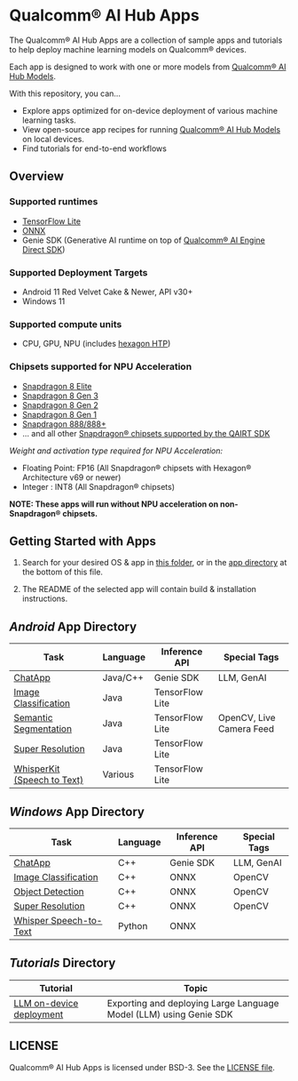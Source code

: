 # Qualcomm® AI Hub Apps

The Qualcomm® AI Hub Apps are a collection of sample apps and tutorials to help deploy machine learning models on Qualcomm® devices.

Each app is designed to work with one or more models from [Qualcomm® AI Hub Models](https://aihub.qualcomm.com/).

With this repository, you can...
* Explore apps optimized for on-device deployment of various machine learning tasks.
* View open-source app recipes for running [Qualcomm® AI Hub Models](https://aihub.qualcomm.com/) on local devices.
* Find tutorials for end-to-end workflows

## Overview

### Supported runtimes
* [TensorFlow Lite](https://www.tensorflow.org/lite)
* [ONNX](https://onnxruntime.ai/)
* Genie SDK (Generative AI runtime on top of [Qualcomm® AI Engine Direct SDK](https://www.qualcomm.com/developer/software/qualcomm-ai-engine-direct-sdk))

### Supported Deployment Targets
* Android 11 Red Velvet Cake & Newer, API v30+
* Windows 11

### Supported compute units
* CPU, GPU, NPU (includes [hexagon HTP](https://developer.qualcomm.com/hardware/qualcomm-innovators-development-kit/ai-resources-overview/ai-hardware-cores-accelerators))

### Chipsets supported for NPU Acceleration
* [Snapdragon 8 Elite](https://www.qualcomm.com/products/mobile/snapdragon/smartphones/snapdragon-8-series-mobile-platforms/snapdragon-8-elite-mobile-platform)
* [Snapdragon 8 Gen 3](https://www.qualcomm.com/products/mobile/snapdragon/smartphones/snapdragon-8-series-mobile-platforms/snapdragon-8-gen-3-mobile-platform)
* [Snapdragon 8 Gen 2](https://www.qualcomm.com/products/mobile/snapdragon/smartphones/snapdragon-8-series-mobile-platforms/snapdragon-8-gen-2-mobile-platform)
* [Snapdragon 8 Gen 1](https://www.qualcomm.com/products/mobile/snapdragon/smartphones/snapdragon-8-series-mobile-platforms/snapdragon-8-gen-1-mobile-platform)
* [Snapdragon 888/888+](https://www.qualcomm.com/products/mobile/snapdragon/smartphones/snapdragon-8-series-mobile-platforms/snapdragon-888-5g-mobile-platform)
* ... and all other [Snapdragon® chipsets supported by the QAIRT SDK](https://docs.qualcomm.com/bundle/publicresource/topics/80-63442-50/overview.html#supported-snapdragon-devices)

_Weight and activation type required for NPU Acceleration:_
* Floating Point: FP16 (All Snapdragon® chipsets with Hexagon® Architecture v69 or newer)
* Integer : INT8 (All Snapdragon® chipsets)

__NOTE: These apps will run without NPU acceleration on non-Snapdragon® chipsets.__

## Getting Started with Apps

1. Search for your desired OS & app in [this folder](apps), or in the [app directory](#app-directory) at the bottom of this file.

2. The README of the selected app will contain build & installation instructions.

## _Android_ App Directory

| Task | Language | Inference API | Special Tags |
| -- | -- | -- | -- |
| [ChatApp](apps/android/ChatApp) | Java/C++ | Genie SDK | LLM, GenAI |
| [Image Classification](apps/android/ImageClassification) | Java | TensorFlow Lite |
| [Semantic Segmentation](apps/android/SemanticSegmentation) |  Java | TensorFlow Lite | OpenCV, Live Camera Feed |
| [Super Resolution](apps/android/SuperResolution) | Java | TensorFlow Lite |
| [WhisperKit (Speech to Text)](https://github.com/argmaxinc/WhisperKitAndroid) | Various | TensorFlow Lite |

## _Windows_ App Directory

| Task | Language | Inference API | Special Tags |
| -- | -- | -- | -- |
| [ChatApp](apps/windows/cpp/ChatApp) | C++ | Genie SDK | LLM, GenAI |
| [Image Classification](apps/windows/cpp/Classification) | C++ | ONNX | OpenCV |
| [Object Detection](apps/windows/cpp/ObjectDetection) | C++ | ONNX | OpenCV |
| [Super Resolution](apps/windows/cpp/SuperResolution) | C++ | ONNX | OpenCV |
| [Whisper Speech-to-Text](apps/windows/python/Whisper) | Python | ONNX |

## _Tutorials_ Directory

| Tutorial | Topic |
| --- | --- |
| [LLM on-device deployment](tutorials/llm_on_genie) | Exporting and deploying Large Language Model (LLM) using Genie SDK |

## LICENSE

Qualcomm® AI Hub Apps is licensed under BSD-3. See the [LICENSE file](../LICENSE).
